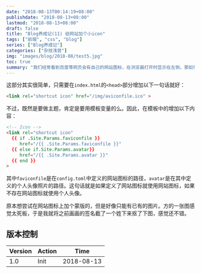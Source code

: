 ```yaml
---
date: "2018-08-13T00:14:19+08:00"
publishdate: "2018-08-13+08:00"
lastmod: "2018-08-13+08:00"
draft: false
title: "Blog养成记(11) 给网站加个小icon"
tags: ["前端", "css", "blog"]
series: ["Blog养成记"]
categories: ["杂技浅尝"]
img: "images/blog/2018-08/test5.jpg"
toc: true
summary: "我们经常看到百度等网页会有自己的网站图标，在浏览器打开时显示在左侧，那如何给自己的网站也添加这么一个icon呢？"
---
```


这部分其实很简单，只需要在`index.html`的`<head>`部分增加以下一句话就好：

```html
<link rel="shortcut icon" href="/img/aviconfile.ico" >
```

不过，既然是要做主题，肯定是要用模板变量的么。因此，在模板中的增加以下内容：

```html
<!-- Icon -->
<link rel="shortcut icon"
  {{ if .Site.Params.faviconfile }}
     href="/{{ .Site.Params.faviconfile }}"
  {{ else if.Site.Params.avatar}}
     href="/{{ .Site.Params.avatar }}"
  {{ end }}
>
```

其中`faviconfile`是在`config.toml`中定义的网站图标的路径，`avatar`是在其中定义的个人头像照片的路径。这句话就是如果定义了网站图标就使用网站图标，如果不存在网站图标就使用个人头像。

原本想尝试在网站图标上加个蒙版的，但是好像只能有已有的图片。方的一张图感觉太死板，于是我就将之前画画的签名截了一个姓下来抠了下图，感觉还不错。

## 版本控制

| Version | Action | Time       |
| ------- | ------ | ---------- |
| 1.0     | Init   | 2018-08-13 |

